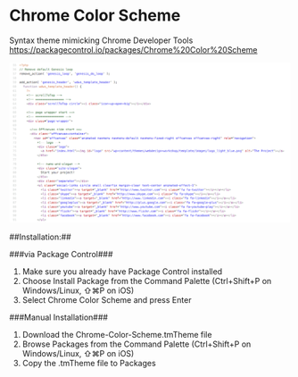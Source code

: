 # Chrome Color Scheme

Syntax theme mimicking Chrome Developer Tools
https://packagecontrol.io/packages/Chrome%20Color%20Scheme

![screenshot](https://github.com/mapsiter/chrome-syntax/blob/master/screenshot_chrome-syntax.png?raw=true)

##Installation:##

###via Package Control###

1. Make sure you already have Package Control installed
2. Choose Install Package from the Command Palette (Ctrl+Shift+P on Windows/Linux, ⇧⌘P on iOS)
3. Select Chrome Color Scheme and press Enter

###Manual Installation###

1. Download the Chrome-Color-Scheme.tmTheme file
2. Browse Packages from the Command Palette (Ctrl+Shift+P on Windows/Linux, ⇧⌘P on iOS)
3. Copy the .tmTheme file to Packages
